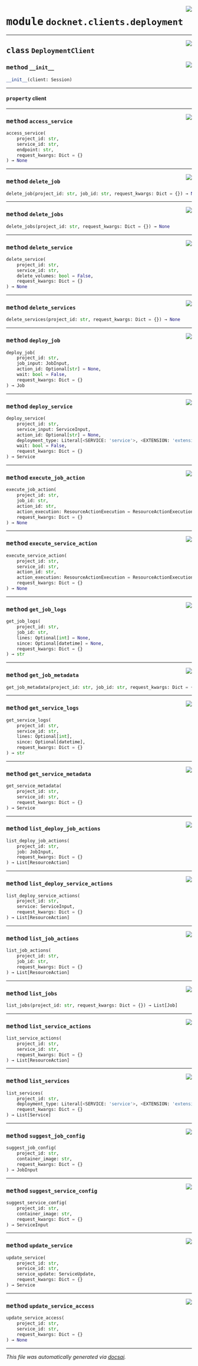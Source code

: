 <!-- markdownlint-disable -->

<a href="https://github.com/khulnasoft/docknet/blob/main/backend/src/docknet/clients/deployment.py#L0"><img align="right" style="float:right;" src="https://img.shields.io/badge/-source-cccccc?style=flat-square"></a>

# <kbd>module</kbd> `docknet.clients.deployment`






---

<a href="https://github.com/khulnasoft/docknet/blob/main/backend/src/docknet/clients/deployment.py#L14"><img align="right" style="float:right;" src="https://img.shields.io/badge/-source-cccccc?style=flat-square"></a>

## <kbd>class</kbd> `DeploymentClient`




<a href="https://github.com/khulnasoft/docknet/blob/main/backend/src/docknet/clients/deployment.py#L15"><img align="right" style="float:right;" src="https://img.shields.io/badge/-source-cccccc?style=flat-square"></a>

### <kbd>method</kbd> `__init__`

```python
__init__(client: Session)
```






---

#### <kbd>property</kbd> client







---

<a href="https://github.com/khulnasoft/docknet/blob/main/backend/src/docknet/clients/deployment.py#L205"><img align="right" style="float:right;" src="https://img.shields.io/badge/-source-cccccc?style=flat-square"></a>

### <kbd>method</kbd> `access_service`

```python
access_service(
    project_id: str,
    service_id: str,
    endpoint: str,
    request_kwargs: Dict = {}
) → None
```





---

<a href="https://github.com/khulnasoft/docknet/blob/main/backend/src/docknet/clients/deployment.py#L290"><img align="right" style="float:right;" src="https://img.shields.io/badge/-source-cccccc?style=flat-square"></a>

### <kbd>method</kbd> `delete_job`

```python
delete_job(project_id: str, job_id: str, request_kwargs: Dict = {}) → None
```





---

<a href="https://github.com/khulnasoft/docknet/blob/main/backend/src/docknet/clients/deployment.py#L302"><img align="right" style="float:right;" src="https://img.shields.io/badge/-source-cccccc?style=flat-square"></a>

### <kbd>method</kbd> `delete_jobs`

```python
delete_jobs(project_id: str, request_kwargs: Dict = {}) → None
```





---

<a href="https://github.com/khulnasoft/docknet/blob/main/backend/src/docknet/clients/deployment.py#L117"><img align="right" style="float:right;" src="https://img.shields.io/badge/-source-cccccc?style=flat-square"></a>

### <kbd>method</kbd> `delete_service`

```python
delete_service(
    project_id: str,
    service_id: str,
    delete_volumes: bool = False,
    request_kwargs: Dict = {}
) → None
```





---

<a href="https://github.com/khulnasoft/docknet/blob/main/backend/src/docknet/clients/deployment.py#L131"><img align="right" style="float:right;" src="https://img.shields.io/badge/-source-cccccc?style=flat-square"></a>

### <kbd>method</kbd> `delete_services`

```python
delete_services(project_id: str, request_kwargs: Dict = {}) → None
```





---

<a href="https://github.com/khulnasoft/docknet/blob/main/backend/src/docknet/clients/deployment.py#L228"><img align="right" style="float:right;" src="https://img.shields.io/badge/-source-cccccc?style=flat-square"></a>

### <kbd>method</kbd> `deploy_job`

```python
deploy_job(
    project_id: str,
    job_input: JobInput,
    action_id: Optional[str] = None,
    wait: bool = False,
    request_kwargs: Dict = {}
) → Job
```





---

<a href="https://github.com/khulnasoft/docknet/blob/main/backend/src/docknet/clients/deployment.py#L36"><img align="right" style="float:right;" src="https://img.shields.io/badge/-source-cccccc?style=flat-square"></a>

### <kbd>method</kbd> `deploy_service`

```python
deploy_service(
    project_id: str,
    service_input: ServiceInput,
    action_id: Optional[str] = None,
    deployment_type: Literal[<SERVICE: 'service'>, <EXTENSION: 'extension'>] = <DeploymentType.SERVICE: 'service'>,
    wait: bool = False,
    request_kwargs: Dict = {}
) → Service
```





---

<a href="https://github.com/khulnasoft/docknet/blob/main/backend/src/docknet/clients/deployment.py#L346"><img align="right" style="float:right;" src="https://img.shields.io/badge/-source-cccccc?style=flat-square"></a>

### <kbd>method</kbd> `execute_job_action`

```python
execute_job_action(
    project_id: str,
    job_id: str,
    action_id: str,
    action_execution: ResourceActionExecution = ResourceActionExecution(parameters={}),
    request_kwargs: Dict = {}
) → None
```





---

<a href="https://github.com/khulnasoft/docknet/blob/main/backend/src/docknet/clients/deployment.py#L189"><img align="right" style="float:right;" src="https://img.shields.io/badge/-source-cccccc?style=flat-square"></a>

### <kbd>method</kbd> `execute_service_action`

```python
execute_service_action(
    project_id: str,
    service_id: str,
    action_id: str,
    action_execution: ResourceActionExecution = ResourceActionExecution(parameters={}),
    request_kwargs: Dict = {}
) → None
```





---

<a href="https://github.com/khulnasoft/docknet/blob/main/backend/src/docknet/clients/deployment.py#L313"><img align="right" style="float:right;" src="https://img.shields.io/badge/-source-cccccc?style=flat-square"></a>

### <kbd>method</kbd> `get_job_logs`

```python
get_job_logs(
    project_id: str,
    job_id: str,
    lines: Optional[int] = None,
    since: Optional[datetime] = None,
    request_kwargs: Dict = {}
) → str
```





---

<a href="https://github.com/khulnasoft/docknet/blob/main/backend/src/docknet/clients/deployment.py#L278"><img align="right" style="float:right;" src="https://img.shields.io/badge/-source-cccccc?style=flat-square"></a>

### <kbd>method</kbd> `get_job_metadata`

```python
get_job_metadata(project_id: str, job_id: str, request_kwargs: Dict = {}) → Job
```





---

<a href="https://github.com/khulnasoft/docknet/blob/main/backend/src/docknet/clients/deployment.py#L142"><img align="right" style="float:right;" src="https://img.shields.io/badge/-source-cccccc?style=flat-square"></a>

### <kbd>method</kbd> `get_service_logs`

```python
get_service_logs(
    project_id: str,
    service_id: str,
    lines: Optional[int],
    since: Optional[datetime],
    request_kwargs: Dict = {}
) → str
```





---

<a href="https://github.com/khulnasoft/docknet/blob/main/backend/src/docknet/clients/deployment.py#L105"><img align="right" style="float:right;" src="https://img.shields.io/badge/-source-cccccc?style=flat-square"></a>

### <kbd>method</kbd> `get_service_metadata`

```python
get_service_metadata(
    project_id: str,
    service_id: str,
    request_kwargs: Dict = {}
) → Service
```





---

<a href="https://github.com/khulnasoft/docknet/blob/main/backend/src/docknet/clients/deployment.py#L250"><img align="right" style="float:right;" src="https://img.shields.io/badge/-source-cccccc?style=flat-square"></a>

### <kbd>method</kbd> `list_deploy_job_actions`

```python
list_deploy_job_actions(
    project_id: str,
    job: JobInput,
    request_kwargs: Dict = {}
) → List[ResourceAction]
```





---

<a href="https://github.com/khulnasoft/docknet/blob/main/backend/src/docknet/clients/deployment.py#L91"><img align="right" style="float:right;" src="https://img.shields.io/badge/-source-cccccc?style=flat-square"></a>

### <kbd>method</kbd> `list_deploy_service_actions`

```python
list_deploy_service_actions(
    project_id: str,
    service: ServiceInput,
    request_kwargs: Dict = {}
) → List[ResourceAction]
```





---

<a href="https://github.com/khulnasoft/docknet/blob/main/backend/src/docknet/clients/deployment.py#L334"><img align="right" style="float:right;" src="https://img.shields.io/badge/-source-cccccc?style=flat-square"></a>

### <kbd>method</kbd> `list_job_actions`

```python
list_job_actions(
    project_id: str,
    job_id: str,
    request_kwargs: Dict = {}
) → List[ResourceAction]
```





---

<a href="https://github.com/khulnasoft/docknet/blob/main/backend/src/docknet/clients/deployment.py#L219"><img align="right" style="float:right;" src="https://img.shields.io/badge/-source-cccccc?style=flat-square"></a>

### <kbd>method</kbd> `list_jobs`

```python
list_jobs(project_id: str, request_kwargs: Dict = {}) → List[Job]
```





---

<a href="https://github.com/khulnasoft/docknet/blob/main/backend/src/docknet/clients/deployment.py#L177"><img align="right" style="float:right;" src="https://img.shields.io/badge/-source-cccccc?style=flat-square"></a>

### <kbd>method</kbd> `list_service_actions`

```python
list_service_actions(
    project_id: str,
    service_id: str,
    request_kwargs: Dict = {}
) → List[ResourceAction]
```





---

<a href="https://github.com/khulnasoft/docknet/blob/main/backend/src/docknet/clients/deployment.py#L22"><img align="right" style="float:right;" src="https://img.shields.io/badge/-source-cccccc?style=flat-square"></a>

### <kbd>method</kbd> `list_services`

```python
list_services(
    project_id: str,
    deployment_type: Literal[<SERVICE: 'service'>, <EXTENSION: 'extension'>] = <DeploymentType.SERVICE: 'service'>,
    request_kwargs: Dict = {}
) → List[Service]
```





---

<a href="https://github.com/khulnasoft/docknet/blob/main/backend/src/docknet/clients/deployment.py#L264"><img align="right" style="float:right;" src="https://img.shields.io/badge/-source-cccccc?style=flat-square"></a>

### <kbd>method</kbd> `suggest_job_config`

```python
suggest_job_config(
    project_id: str,
    container_image: str,
    request_kwargs: Dict = {}
) → JobInput
```





---

<a href="https://github.com/khulnasoft/docknet/blob/main/backend/src/docknet/clients/deployment.py#L163"><img align="right" style="float:right;" src="https://img.shields.io/badge/-source-cccccc?style=flat-square"></a>

### <kbd>method</kbd> `suggest_service_config`

```python
suggest_service_config(
    project_id: str,
    container_image: str,
    request_kwargs: Dict = {}
) → ServiceInput
```





---

<a href="https://github.com/khulnasoft/docknet/blob/main/backend/src/docknet/clients/deployment.py#L64"><img align="right" style="float:right;" src="https://img.shields.io/badge/-source-cccccc?style=flat-square"></a>

### <kbd>method</kbd> `update_service`

```python
update_service(
    project_id: str,
    service_id: str,
    service_update: ServiceUpdate,
    request_kwargs: Dict = {}
) → Service
```





---

<a href="https://github.com/khulnasoft/docknet/blob/main/backend/src/docknet/clients/deployment.py#L79"><img align="right" style="float:right;" src="https://img.shields.io/badge/-source-cccccc?style=flat-square"></a>

### <kbd>method</kbd> `update_service_access`

```python
update_service_access(
    project_id: str,
    service_id: str,
    request_kwargs: Dict = {}
) → None
```








---

_This file was automatically generated via [docsai](https://github.com/khulnasoft/docsai)._
